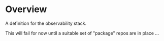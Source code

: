 # Overview
A definition for the observability stack.

This will fail for now until a suitable set of "package" repos are in place ...

